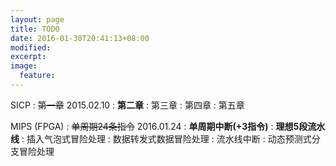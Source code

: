 ```yaml
---
layout: page
title: TODO
date: 2016-01-30T20:41:13+08:00
modified:
excerpt:
image:
  feature:
---
```


SICP
: <del>第一章</del> 2015.02.10
: **第二章**
: 第三章
: 第四章
: 第五章

MIPS (FPGA)
: <del>单周期24条指令</del> 2016.01.24
: **单周期中断(+3指令)**
: **理想5段流水线**
: 插入气泡式冒险处理
: 数据转发式数据冒险处理
: 流水线中断
: 动态预测式分支冒险处理
